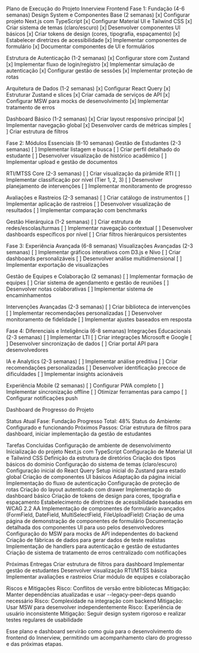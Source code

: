 Plano de Execução do Projeto Innerview Frontend
Fase 1: Fundação (4-6 semanas)
Design System e Componentes Base (2 semanas)
[x] Configurar projeto Next.js com TypeScript
[x] Configurar Material UI e Tailwind CSS
[x] Criar sistema de temas (claro/escuro)
[x] Desenvolver componentes UI básicos
[x] Criar tokens de design (cores, tipografia, espaçamento)
[x] Estabelecer diretrizes de acessibilidade
[x] Implementar componentes de formulário
[x] Documentar componentes de UI e formulários

Estrutura de Autenticação (1-2 semanas)
[x] Configurar store com Zustand
[x] Implementar fluxo de login/registro
[x] Implementar simulação de autenticação
[x] Configurar gestão de sessões
[x] Implementar proteção de rotas

Arquitetura de Dados (1-2 semanas)
[x] Configurar React Query
[x] Estruturar Zustand e slices
[x] Criar camada de serviços de API
[x] Configurar MSW para mocks de desenvolvimento
[x] Implementar tratamento de erros

Dashboard Básico (1-2 semanas)
[x] Criar layout responsivo principal
[x] Implementar navegação global
[x] Desenvolver cards de métricas simples
[ ] Criar estrutura de filtros

Fase 2: Módulos Essenciais (8-10 semanas)
Gestão de Estudantes (2-3 semanas)
[ ] Implementar listagem e busca
[ ] Criar perfil detalhado do estudante
[ ] Desenvolver visualização de histórico acadêmico
[ ] Implementar upload e gestão de documentos

RTI/MTSS Core (2-3 semanas)
[ ] Criar visualização da pirâmide RTI
[ ] Implementar classificação por nível (Tier 1, 2, 3)
[ ] Desenvolver planejamento de intervenções
[ ] Implementar monitoramento de progresso

Avaliações e Rastreios (2-3 semanas)
[ ] Criar catálogo de instrumentos
[ ] Implementar aplicação de rastreios
[ ] Desenvolver visualização de resultados
[ ] Implementar comparação com benchmarks

Gestão Hierárquica (1-2 semanas)
[ ] Criar estrutura de redes/escolas/turmas
[ ] Implementar navegação contextual
[ ] Desenvolver dashboards específicos por nível
[ ] Criar filtros hierárquicos persistentes

Fase 3: Experiência Avançada (6-8 semanas)
Visualizações Avançadas (2-3 semanas)
[ ] Implementar gráficos interativos com D3.js e Nivo
[ ] Criar dashboards personalizáveis
[ ] Desenvolver análise multidimensional
[ ] Implementar exportação de visualizações

Gestão de Equipes e Colaboração (2 semanas)
[ ] Implementar formação de equipes
[ ] Criar sistema de agendamento e gestão de reuniões
[ ] Desenvolver notas colaborativas
[ ] Implementar sistema de encaminhamentos

Intervenções Avançadas (2-3 semanas)
[ ] Criar biblioteca de intervenções
[ ] Implementar recomendações personalizadas
[ ] Desenvolver monitoramento de fidelidade
[ ] Implementar ajustes baseados em resposta

Fase 4: Diferenciais e Inteligência (6-8 semanas)
Integrações Educacionais (2-3 semanas)
[ ] Implementar LTI
[ ] Criar integrações Microsoft e Google
[ ] Desenvolver sincronização de dados
[ ] Criar portal API para desenvolvedores

IA e Analytics (2-3 semanas)
[ ] Implementar análise preditiva
[ ] Criar recomendações personalizadas
[ ] Desenvolver identificação precoce de dificuldades
[ ] Implementar insights acionáveis

Experiência Mobile (2 semanas)
[ ] Configurar PWA completo
[ ] Implementar sincronização offline
[ ] Otimizar ferramentas para campo
[ ] Configurar notificações push

Dashboard de Progresso do Projeto

Status Atual
Fase: Fundação
Progresso Total: 48%
Status do Ambiente: Configurado e funcionando
Próximos Passos: Criar estrutura de filtros para dashboard, iniciar implementação da gestão de estudantes

Tarefas Concluídas
Configuração de ambiente de desenvolvimento
Inicialização do projeto Next.js com TypeScript
Configuração de Material UI e Tailwind CSS
Definição da estrutura de diretórios
Criação dos tipos básicos do domínio
Configuração do sistema de temas (claro/escuro)
Configuração inicial do React Query
Setup inicial do Zustand para estado global
Criação de componentes UI básicos
Adaptação da página inicial
Implementação do fluxo de autenticação
Configuração de proteção de rotas
Criação do layout autenticado com drawer
Implementação do dashboard básico
Criação de tokens de design para cores, tipografia e espaçamento
Estabelecimento de diretrizes de acessibilidade baseadas em WCAG 2.2 AA
Implementação de componentes de formulário avançados (FormField, DateField, MultiSelectField, FileUploadField)
Criação de uma página de demonstração de componentes de formulário
Documentação detalhada dos componentes UI para uso pelos desenvolvedores
Configuração do MSW para mocks de API independentes do backend
Criação de fábricas de dados para gerar dados de teste realistas
Implementação de handlers para autenticação e gestão de estudantes
Criação de sistema de tratamento de erros centralizado com notificações


Próximas Entregas
Criar estrutura de filtros para dashboard
Implementar gestão de estudantes
Desenvolver visualização RTI/MTSS básica
Implementar avaliações e rastreios
Criar módulo de equipes e colaboração

Riscos e Mitigações
Risco: Conflitos de versão entre bibliotecas
Mitigação: Manter dependências atualizadas e usar --legacy-peer-deps quando necessário
Risco: Complexidade na integração com backend
Mitigação: Usar MSW para desenvolver independentemente
Risco: Experiência de usuário inconsistente
Mitigação: Seguir design system rigoroso e realizar testes regulares de usabilidade

Esse plano e dashboard servirão como guia para o desenvolvimento do frontend do Innerview, permitindo um acompanhamento claro do progresso e das próximas etapas.